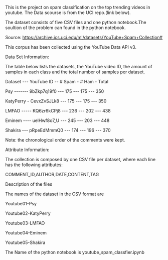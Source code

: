 This is the project on spam classification on the top trending videos in youtube. The Data scourse is from the UCI repo.(link below). 

The dataset consists of five CSV files and one python notebook.The soultion of the problem can found in the python notebook. 

Source: https://archive.ics.uci.edu/ml/datasets/YouTube+Spam+Collection#

This corpus has been collected using the YouTube Data API v3.

Data Set Information:

The table below lists the datasets, the YouTube video ID, the amount of samples in each class and the total number of samples per dataset. 

Dataset --- YouTube ID -- # Spam - # Ham - Total 

Psy ------- 9bZkp7q19f0 --- 175 --- 175 --- 350 

KatyPerry - CevxZvSJLk8 --- 175 --- 175 --- 350 

LMFAO ----- KQ6zr6kCPj8 --- 236 --- 202 --- 438 

Eminem ---- uelHwf8o7_U --- 245 --- 203 --- 448 

Shakira --- pRpeEdMmmQ0 --- 174 --- 196 --- 370 

Note: the chronological order of the comments were kept. 


Attribute Information:

The collection is composed by one CSV file per dataset, where each line has the following attributes: 

COMMENT_ID,AUTHOR,DATE,CONTENT,TAG 


Description of the files 

The names of the dataset in the CSV format are 

Youtube01-Psy

Youtube02-KatyPerry

Youtube03-LMFAO

Youtube04-Eminem

Youtube05-Shakira


The Name of the python notebook is youtube_spam_classfier.ipynb
